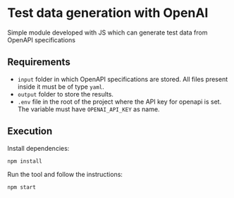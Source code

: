 # Test data generation with OpenAI

Simple module developed with JS which can generate test data from OpenAPI specifications

## Requirements

- `input` folder in which OpenAPI specifications are stored. All files present inside it must be of type `yaml`.
- `output` folder to store the results.
- `.env` file in the root of the project where the API key for openapi is set. The variable must have `OPENAI_API_KEY` as name.

## Execution

Install dependencies:

```bash
npm install
```

Run the tool and follow the instructions:

```bash
npm start
```
